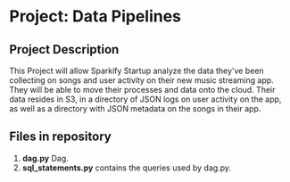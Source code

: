 # Project: Data Pipelines

## Project Description

This Project will allow Sparkify Startup analyze the data they've been collecting on songs and user activity on their new music streaming app. They will be able to move their processes and data onto the cloud. Their data resides in S3, in a directory of JSON logs on user activity on the app, as well as a directory with JSON metadata on the songs in their app.



## Files in repository

1. **dag.py** Dag.
2. **sql_statements.py** contains the queries used by dag.py.


